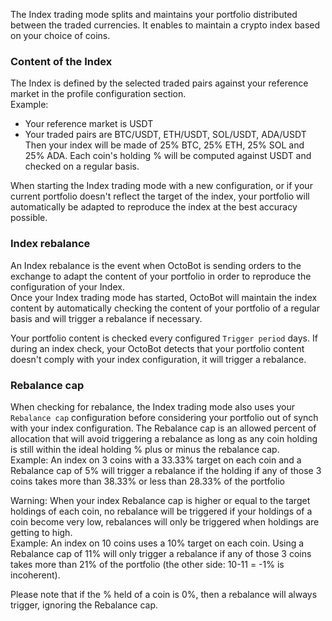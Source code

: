 The Index trading mode splits and maintains your portfolio distributed between the traded currencies. It enables 
to maintain a crypto index based on your choice of coins.

### Content of the Index
The Index is defined by the selected traded pairs against your reference market in the 
profile configuration section.  
Example:
- Your reference market is USDT
- Your traded pairs are BTC/USDT, ETH/USDT, SOL/USDT, ADA/USDT
Then your index will be made of 25% BTC, 25% ETH, 25% SOL and 25% ADA. Each coin's holding % will be computed 
against USDT and checked on a regular basis.

When starting the Index trading mode with a new configuration, or if your current portfolio doesn't reflect
the target of the index, your portfolio will automatically be adapted to reproduce the index at the best
accuracy possible.

### Index rebalance
An Index rebalance is the event when OctoBot is sending orders to the exchange to adapt the content of
your portfolio in order to reproduce the configuration of your Index.  
Once your Index trading mode has started, OctoBot will maintain the index content by 
automatically checking the content of your portfolio of a regular basis and will trigger a rebalance
if necessary.

Your portfolio content is checked every configured `Trigger period` days. If during an index check, 
your OctoBot detects that your portfolio content doesn't comply with your index configuration, it will
trigger a rebalance.

### Rebalance cap
When checking for rebalance, the Index trading mode also uses your `Rebalance cap` configuration before
considering your portfolio out of synch with your index configuration.
The Rebalance cap is an allowed percent of allocation that will avoid triggering a rebalance as long as any
coin holding is still within the ideal holding % plus or minus the rebalance cap.  
Example:
An index on 3 coins with a 33.33% target on each coin and a Rebalance cap of 5% will trigger a rebalance if 
the holding if any of those 3 coins takes more than 38.33% or less than 28.33% of the portfolio

Warning: When your index Rebalance cap is higher or equal to the target holdings of each coin, no rebalance 
will be triggered if your holdings of a coin become very low, rebalances will only be triggered when holdings are 
getting to high.  
Example:
An index on 10 coins uses a 10% target on each coin. Using a Rebalance cap of 11% will only trigger a 
rebalance if any of those 3 coins takes more than 21% of the portfolio (the other side: 10-11 = -1% is incoherent). 

Please note that if the % held of a coin is 0%, then a rebalance will always trigger, ignoring the Rebalance cap.


